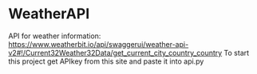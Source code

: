 # WeatherAPI
API for weather information:
https://www.weatherbit.io/api/swaggerui/weather-api-v2#!/Current32Weather32Data/get_current_city_country_country
To start this project get APIkey from this site and paste it into api.py